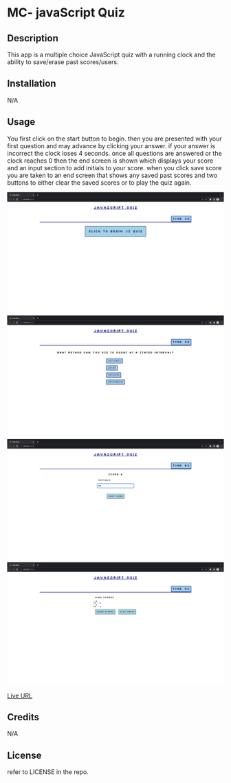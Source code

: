 # MC- javaScript Quiz

## Description

This app is a multiple choice JavaScript quiz with a running clock and the ability to save/erase past scores/users.


## Installation

N/A

## Usage

You first click on the start button to begin. then you are presented with your first question and may advance by clicking your answer. if your answer is incorrect the clock loses 4 seconds. once all questions are answered or the clock reaches 0 then the end screen is shown which displays your score and an input section to add initials to your score. when you click save score you are taken to an end screen that shows any saved past scores and two buttons to either clear the saved scores or to play the quiz again. 

![start Screen](./assets/images/startScreen.png)
![question example](./assets/images/questionCard.png)
![end screen](./assets/images/saveScore.png)
![score board](./assets/images/scoreBoard.png)

[Live URL](https://garrethil.github.io/MC-quiz/)

## Credits

N/A

## License

refer to LICENSE in the repo.
